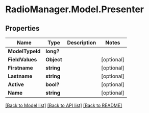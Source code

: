 # RadioManager.Model.Presenter
## Properties

Name | Type | Description | Notes
------------ | ------------- | ------------- | -------------
**ModelTypeId** | **long?** |  | 
**FieldValues** | **Object** |  | [optional] 
**Firstname** | **string** |  | [optional] 
**Lastname** | **string** |  | [optional] 
**Active** | **bool?** |  | [optional] 
**Name** | **string** |  | [optional] 

[[Back to Model list]](../README.md#documentation-for-models) [[Back to API list]](../README.md#documentation-for-api-endpoints) [[Back to README]](../README.md)

